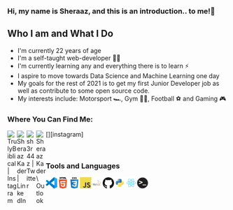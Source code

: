 ### Hi, my name is Sheraaz, and this is an introduction.. to me!👋

## Who I am and What I Do
- I'm currently 22 years of age
- I'm a self-taught web-developer 👨‍🎓
- I'm currently learning any and everything there is to learn ⚡
- I aspire to move towards Data Science and Machine Learning one day 
- My goals for the rest of 2021 is to get my first Junior Developer job as well as contribute to some open source code.
- My interests include: Motorsport 🏎️, Gym 🏋️‍♂️, Football ⚽ and Gaming 🎮

### Where You Can Find Me:

[<img align="left" alt="TrulyBiblical | Instagram " width="22px" src="https://cdn.jsdelivr.net/npm/simple-icons@v3/icons/instagram.svg"/>][instagram]
[<img align="left" alt="Sheraaz Kader | LinkedIn " width="22px" src="https://cdn.jsdelivr.net/npm/simple-icons@v3/icons/linkedin.svg"/>][linkedin]
[<img align="left" alt="sh3r44z | Twitter " width="22px" src="https://cdn.jsdelivr.net/npm/simple-icons@v3/icons/twitter.svg"/>][twitter]
[<img align="left" alt="Sheraaz Kader\ Outlook " width="22px" src="https://cdn.jsdelivr.net/npm/simple-icons@3.13.0/icons/microsoftoutlook.svg"/>][outlook]



<br />

### Tools and Languages

<img align="left" alt="Visual Studio Code" width="26px" src="https://raw.githubusercontent.com/github/explore/80688e429a7d4ef2fca1e82350fe8e3517d3494d/topics/visual-studio-code/visual-studio-code.png" />
<img align="left" alt="HTML5" width="26px" src="https://raw.githubusercontent.com/github/explore/80688e429a7d4ef2fca1e82350fe8e3517d3494d/topics/html/html.png" />
<img align="left" alt="CSS3" width="26px" src="https://raw.githubusercontent.com/github/explore/80688e429a7d4ef2fca1e82350fe8e3517d3494d/topics/css/css.png" />
<img align="left" alt="JavaScript" width="26px" src="https://raw.githubusercontent.com/github/explore/80688e429a7d4ef2fca1e82350fe8e3517d3494d/topics/javascript/javascript.png" />
<img align="left" alt="MySQL" width="26px" src="https://raw.githubusercontent.com/github/explore/80688e429a7d4ef2fca1e82350fe8e3517d3494d/topics/mysql/mysql.png" />
<img align="left" alt="GitHub" width="26px" src="https://raw.githubusercontent.com/github/explore/78df643247d429f6cc873026c0622819ad797942/topics/github/github.png" />
<img align="left" alt="GitHub" width="26px" src="https://raw.githubusercontent.com/github/explore/78df643247d429f6cc873026c0622819ad797942/topics/python/python.png" />
<img align="left" alt="React" width="26px" src="https://raw.githubusercontent.com/github/explore/80688e429a7d4ef2fca1e82350fe8e3517d3494d/topics/react/react.png" />
<img align="left" alt="Terminal" width="26px" src="https://raw.githubusercontent.com/github/explore/80688e429a7d4ef2fca1e82350fe8e3517d3494d/topics/terminal/terminal.png" />


<br /><br />



[twitter]: https://twitter.com/sh3r44z
[linkedin]: https://linkedin.com/in/sheraaz-kader-8abb7620a/
[outlook]: mailto:sheraaz.kader@outlook.com
